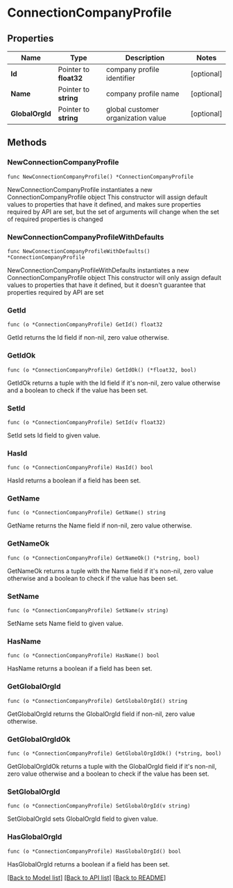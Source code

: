 # ConnectionCompanyProfile

## Properties

Name | Type | Description | Notes
------------ | ------------- | ------------- | -------------
**Id** | Pointer to **float32** | company profile identifier | [optional] 
**Name** | Pointer to **string** | company profile name | [optional] 
**GlobalOrgId** | Pointer to **string** | global customer organization value | [optional] 

## Methods

### NewConnectionCompanyProfile

`func NewConnectionCompanyProfile() *ConnectionCompanyProfile`

NewConnectionCompanyProfile instantiates a new ConnectionCompanyProfile object
This constructor will assign default values to properties that have it defined,
and makes sure properties required by API are set, but the set of arguments
will change when the set of required properties is changed

### NewConnectionCompanyProfileWithDefaults

`func NewConnectionCompanyProfileWithDefaults() *ConnectionCompanyProfile`

NewConnectionCompanyProfileWithDefaults instantiates a new ConnectionCompanyProfile object
This constructor will only assign default values to properties that have it defined,
but it doesn't guarantee that properties required by API are set

### GetId

`func (o *ConnectionCompanyProfile) GetId() float32`

GetId returns the Id field if non-nil, zero value otherwise.

### GetIdOk

`func (o *ConnectionCompanyProfile) GetIdOk() (*float32, bool)`

GetIdOk returns a tuple with the Id field if it's non-nil, zero value otherwise
and a boolean to check if the value has been set.

### SetId

`func (o *ConnectionCompanyProfile) SetId(v float32)`

SetId sets Id field to given value.

### HasId

`func (o *ConnectionCompanyProfile) HasId() bool`

HasId returns a boolean if a field has been set.

### GetName

`func (o *ConnectionCompanyProfile) GetName() string`

GetName returns the Name field if non-nil, zero value otherwise.

### GetNameOk

`func (o *ConnectionCompanyProfile) GetNameOk() (*string, bool)`

GetNameOk returns a tuple with the Name field if it's non-nil, zero value otherwise
and a boolean to check if the value has been set.

### SetName

`func (o *ConnectionCompanyProfile) SetName(v string)`

SetName sets Name field to given value.

### HasName

`func (o *ConnectionCompanyProfile) HasName() bool`

HasName returns a boolean if a field has been set.

### GetGlobalOrgId

`func (o *ConnectionCompanyProfile) GetGlobalOrgId() string`

GetGlobalOrgId returns the GlobalOrgId field if non-nil, zero value otherwise.

### GetGlobalOrgIdOk

`func (o *ConnectionCompanyProfile) GetGlobalOrgIdOk() (*string, bool)`

GetGlobalOrgIdOk returns a tuple with the GlobalOrgId field if it's non-nil, zero value otherwise
and a boolean to check if the value has been set.

### SetGlobalOrgId

`func (o *ConnectionCompanyProfile) SetGlobalOrgId(v string)`

SetGlobalOrgId sets GlobalOrgId field to given value.

### HasGlobalOrgId

`func (o *ConnectionCompanyProfile) HasGlobalOrgId() bool`

HasGlobalOrgId returns a boolean if a field has been set.


[[Back to Model list]](../README.md#documentation-for-models) [[Back to API list]](../README.md#documentation-for-api-endpoints) [[Back to README]](../README.md)



